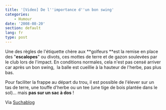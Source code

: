```yaml
---
title: '[Video] De l''importance d''un bon swing'
categories:
    - Humour
date: '2008-08-20'
section: default
lang: fr
type: post
---
```


Une des règles de l'étiquette chère aux **golfeurs **est la remise en place des "**escalopes**" ou divots, ces mottes de terre et de gazon soulevées par le club lors de l'impact. En conditions normales, cela n'est pas censé arriver car après un bon swing,  la balle est cueillie à la hauteur de l'herbe, pas plus bas.

Pour faciliter la frappe au départ du trou, il est possible de l'élever sur un tas de terre, une touffe d'herbe ou un tee (une tige de bois plantée dans le sol)… mais **pas sur un sac à dos**&nbsp;!

Via [Suchablog](http://www.suchablog.com/du-golf-en-haut-de-la-montagne/)